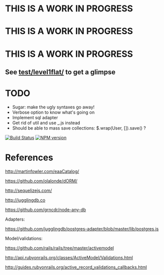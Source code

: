 # THIS IS A WORK IN PROGRESS
# THIS IS A WORK IN PROGRESS
# THIS IS A WORK IN PROGRESS

## See [test/level1flat/](test/level1flat/) to get a glimpse

# TODO

- Sugar: make the ugly syntaxes go away!
- Verbose option to know what's going on
- Implement sql adapter
- Get rid of util and use _.js instead
- Should be able to mass save collections: $.wrap(User, []).save() ?

[![Build Status](https://travis-ci.org/olalonde/worm.png)](https://travis-ci.org/olalonde/worm) [![NPM version](https://badge.fury.io/js/worm.png)](http://badge.fury.io/js/worm)

# References

http://martinfowler.com/eaaCatalog/

https://github.com/olalonde/dORM/

http://sequelizejs.com/

http://jugglingdb.co

https://github.com/grncdr/node-any-db

Adapters:

https://github.com/jugglingdb/postgres-adapter/blob/master/lib/postgres.js

Model/validations:

https://github.com/rails/rails/tree/master/activemodel

http://api.rubyonrails.org/classes/ActiveModel/Validations.html

http://guides.rubyonrails.org/active_record_validations_callbacks.html

